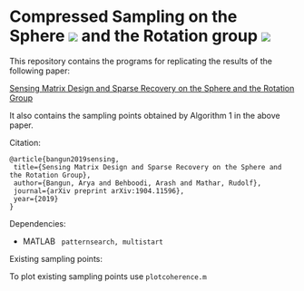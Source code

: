 # Compressed Sampling on the Sphere <img src="https://latex.codecogs.com/gif.latex?\mathbb{S}^2" />  and the Rotation group <img src="https://latex.codecogs.com/gif.latex?\mathrm{SO}(3)" />

This repository contains the programs for replicating the results of the following paper:

[Sensing Matrix Design and Sparse Recovery on the Sphere and the Rotation Group](https://arxiv.org/abs/1904.11596)

It also contains the sampling points obtained by Algorithm 1 in the above paper.

Citation:
 ```
 @article{bangun2019sensing,
  title={Sensing Matrix Design and Sparse Recovery on the Sphere and the Rotation Group},
  author={Bangun, Arya and Behboodi, Arash and Mathar, Rudolf},
  journal={arXiv preprint arXiv:1904.11596},
  year={2019}
}
 
 ```
 
Dependencies:
* MATLAB ``` patternsearch, multistart```


Existing sampling points:

To plot existing sampling points use ```plotcoherence.m```
